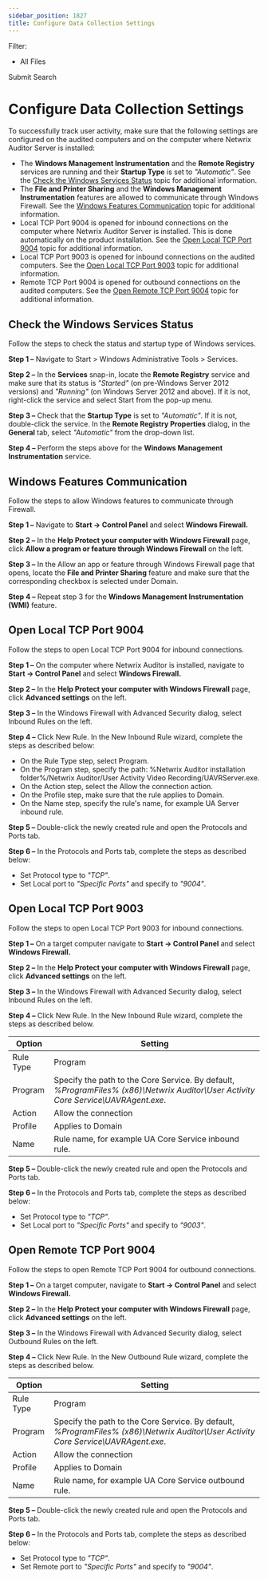 ```yaml
---
sidebar_position: 1827
title: Configure Data Collection Settings
---
```


Filter: 

* All Files

Submit Search

# Configure Data Collection Settings

To successfully track user activity, make sure that the following settings are configured on the audited computers and on the computer where Netwrix Auditor Server is installed:

* The **Windows Management Instrumentation** and the **Remote Registry** services are running and their **Startup Type** is set to *"Automatic"*. See the [Check the Windows Services Status](#Check "Check the Windows Services Status") topic for additional information.
* The **File and Printer Sharing** and the **Windows Management Instrumentation** features are allowed to communicate through Windows Firewall. See the [Windows Features Communication](#Windows2 "Windows Features Communication") topic for additional information.
* Local TCP Port 9004 is opened for inbound connections on the computer where Netwrix Auditor Server is installed. This is done automatically on the product installation. See the [Open Local TCP Port 9004](#Open "Open Local TCP Port 9004") topic for additional information.
* Local TCP Port 9003 is opened for inbound connections on the audited computers. See the [Open Local TCP Port 9003](#Open2 "Open Local TCP Port 9003") topic for additional information.
* Remote TCP Port 9004 is opened for outbound connections on the audited computers. See the [Open Remote TCP Port 9004](#Open3 "Open Remote TCP Port 9004") topic for additional information.

## Check the Windows Services Status

Follow the steps to check the status and startup type of Windows services.

**Step 1 –** Navigate to Start > Windows Administrative Tools > Services.

**Step 2 –** In the **Services** snap-in, locate the **Remote Registry** service and make sure that its status is *"Started"* (on pre-Windows Server 2012 versions) and *"Running"* (on Windows Server 2012 and above). If it is not, right-click the service and select Start from the pop-up menu.

**Step 3 –** Check that the **Startup Type** is set to *"Automatic"*. If it is not, double-click the service. In the **Remote Registry Properties** dialog, in the **General** tab, select *"Automatic"* from the drop-down list.

**Step 4 –** Perform the steps above for the **Windows Management Instrumentation** service.

## Windows Features Communication

Follow the steps to allow Windows features to communicate through Firewall.

**Step 1 –** Navigate to **Start → Control Panel** and select **Windows Firewall.**

**Step 2 –** In the **Help Protect your computer with Windows Firewall** page, click **Allow a program or feature through Windows Firewall** on the left.

**Step 3 –** In the Allow an app or feature through Windows Firewall page that opens, locate the **File and Printer Sharing** feature and make sure that the corresponding checkbox is selected under Domain.

**Step 4 –** Repeat step 3 for the **Windows Management Instrumentation (WMI)** feature.

## Open Local TCP Port 9004

Follow the steps to open Local TCP Port 9004 for inbound connections.

**Step 1 –** On the computer where Netwrix Auditor is installed, navigate to **Start → Control Panel** and select **Windows Firewall.**

**Step 2 –** In the **Help Protect your computer with Windows Firewall** page, click **Advanced settings** on the left.

**Step 3 –** In the Windows Firewall with Advanced Security dialog, select Inbound Rules on the left.

**Step 4 –** Click New Rule. In the New Inbound Rule wizard, complete the steps as described below:

* On the Rule Type step, select Program.
* On the Program step, specify the path: %Netwrix Auditor installation folder%/Netwrix Auditor/User Activity Video Recording/UAVRServer.exe.
* On the Action step, select the Allow the connection action.
* On the Profile step, make sure that the rule applies to Domain.
* On the Name step, specify the rule's name, for example UA Server inbound rule.

**Step 5 –** Double-click the newly created rule and open the Protocols and Ports tab.

**Step 6 –** In the Protocols and Ports tab, complete the steps as described below:

* Set Protocol type to *"TCP"*.
* Set Local port to *"Specific Ports"* and specify to *"9004"*.

## Open Local TCP Port 9003

Follow the steps to open Local TCP Port 9003 for inbound connections.

**Step 1 –** On a target computer navigate to **Start → Control Panel** and select **Windows Firewall.**

**Step 2 –** In the **Help Protect your computer with Windows Firewall** page, click **Advanced settings** on the left.

**Step 3 –** In the Windows Firewall with Advanced Security dialog, select Inbound Rules on the left.

**Step 4 –** Click New Rule. In the New Inbound Rule wizard, complete the steps as described below.

| Option | Setting |
| --- | --- |
| Rule Type | Program |
| Program | Specify the path to the Core Service. By default, *%ProgramFiles% (x86)\Netwrix Auditor\User Activity Core Service\UAVRAgent.exe*. |
| Action | Allow the connection |
| Profile | Applies to Domain |
| Name | Rule name, for example UA Core Service inbound rule. |

**Step 5 –** Double-click the newly created rule and open the Protocols and Ports tab.

**Step 6 –** In the Protocols and Ports tab, complete the steps as described below:

* Set Protocol type to *"TCP"*.
* Set Local port to *"Specific Ports"* and specify to *"9003"*.

## Open Remote TCP Port 9004

Follow the steps to open Remote TCP Port 9004 for outbound connections.

**Step 1 –** On a target computer, navigate to **Start → Control Panel** and select **Windows Firewall.**

**Step 2 –** In the **Help Protect your computer with Windows Firewall** page, click **Advanced settings** on the left.

**Step 3 –** In the Windows Firewall with Advanced Security dialog, select Outbound Rules on the left.

**Step 4 –**  Click New Rule. In the New Outbound Rule wizard, complete the steps as described below.

| Option | Setting |
| --- | --- |
| Rule Type | Program |
| Program | Specify the path to the Core Service. By default, *%ProgramFiles% (x86)\Netwrix Auditor\User Activity Core Service\UAVRAgent.exe*. |
| Action | Allow the connection |
| Profile | Applies to Domain |
| Name | Rule name, for example UA Core Service outbound rule. |

**Step 5 –** Double-click the newly created rule and open the Protocols and Ports tab.

**Step 6 –** In the Protocols and Ports tab, complete the steps as described below:

* Set Protocol type to *"TCP"*.
* Set Remote port to *"Specific Ports"* and specify to *"9004"*.